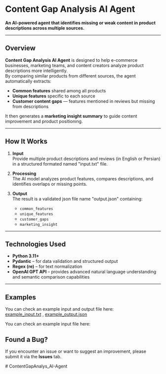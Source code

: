 # Content Gap Analysis AI Agent

**An AI-powered agent that identifies missing or weak content in product descriptions across multiple sources.**

---

## Overview

**Content Gap Analysis AI Agent** is designed to help e-commerce businesses, marketing teams, and content creators analyze product descriptions more intelligently.  
By comparing similar products from different sources, the agent automatically extracts:

- **Common features** shared among all products  
- **Unique features** specific to each source  
- **Customer content gaps** — features mentioned in reviews but missing from descriptions  

It then generates a **marketing insight summary** to guide content improvement and product positioning.

---

## How It Works

1. **Input**  
   Provide multiple product descriptions and reviews (in English or Persian) in a structured formated named "input.txt" file.

2. **Processing**  
   The AI model analyzes product features, compares descriptions, and identifies overlaps or missing points.

3. **Output**  
   The result is a validated json file name "output.json" containing:
   - `common_features`
   - `unique_features`
   - `customer_gaps`
   - `marketing_insight`

---

## Technologies Used

- **Python 3.11+**
- **Pydantic** – for data validation and structured output  
- **Regex (re)** – for text normalization  
- **OpenAI GPT API** – provides advanced natural language understanding and semantic comparison capabilities


---

## Examples

You can check an example input and output file here:  
[example_input.txt](example_input.txt) , [example_output.json](example_output.json)


You can check an example input file here:  




## Found a Bug?

If you encounter an issue or want to suggest an improvement, please submit it via the **Issues** tab.

#   C o n t e n t G a p A n a l y s _ A I - A g e n t  
 